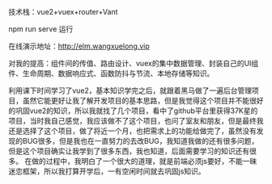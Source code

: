 技术栈：vue2+vuex+router+Vant

npm run serve 运行

在线演示地址：http://elm.wangxuelong.vip

对我的提高：组件间的传值、路由设计、vuex的集中数据管理、封装自己的UI组件、生命周期、数据响应式、函数防抖与节流、本地存储等知识。

利用课下时间学习了vue2，基本知识学完之后，就跟着黑马做了一遍后台管理项目，虽然它能更好让我了解开发项目的基本思路，但是我觉得这个项目并不能很好的巩固vue2的知识，所以我就找了几个项目，看中了github平台里获得37K星的项目，当时我自己感觉，我应该做不了这个项目，也问了室友和朋友，但是最终我还是选择了这个项目，做了将近一个月，也把需求上的功能给做完了，虽然没有发现的BUG很多，但是我也在一直努力的去改BUG，我知道我做的还有很多问题，但是这个项目确实让我学到了很多东西，我也知道，后面需要学习的知识还有很多。 在做的过程中，我明白了一个很大的道理，就是前端必须js要好，不能一昧迷恋框架，所以我打算开学后，一有空闲时间就去巩固js知识。
